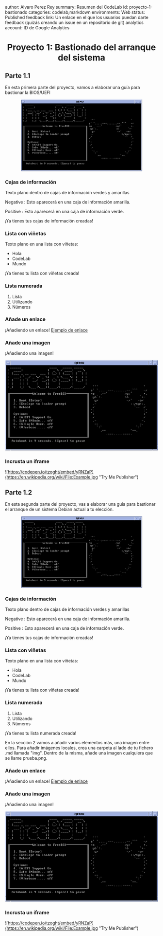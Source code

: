 author: Alvaro Perez Rey
summary: Resumen del CodeLab
id: proyecto-1-bastionado
categories: codelab,markdown
environments: Web
status: Published
feedback link: Un enlace en el que los usuarios puedan darte feedback (quizás creando un issue en un repositorio de git)
analytics account: ID de Google Analytics

# <p align="center">Proyecto 1: Bastionado del arranque del sistema</p>

## Parte 1.1
En esta primera parte del proyecto, vamos a elaborar una guía para bastionar la BIOS/UEFI

<p align="center"><img src="assets/portada.png" width="400"></p>

### Cajas de información
Texto plano dentro de cajas de información verdes y amarillas

Negative
: Esto aparecerá en una caja de información amarilla.

Positive
: Esto aparecerá en una caja de información verde.

¡Ya tienes tus cajas de información creadas!

### Lista con viñetas
Texto plano en una lista con viñetas:

* Hola
* CodeLab
* Mundo

¡Ya tienes tu lista con viñetas creada!

### Lista numerada
1. Lista
2. Utilizando
3. Números

### Añade un enlace
¡Añadiendo un enlace!
[Ejemplo de enlace](https://www.davidlms.com)

### Añade una imagen
¡Añadiendo una imagen!

![Descripción de la imagen](assets/portada.png)

### Incrusta un iframe

![https://codepen.io/tzoght/embed/yRNZaP](https://en.wikipedia.org/wiki/File:Example.jpg "Try Me Publisher")

## Parte 1.2
En esta segunda parte del proyecto, vas a elaborar una guía para bastionar el arranque de un sistema Debian actual a tu elección.

<p align="center"><img src="assets/portada.png" width="400"></p>

### Cajas de información
Texto plano dentro de cajas de información verdes y amarillas

Negative
: Esto aparecerá en una caja de información amarilla.

Positive
: Esto aparecerá en una caja de información verde.

¡Ya tienes tus cajas de información creadas!

### Lista con viñetas
Texto plano en una lista con viñetas:

* Hola
* CodeLab
* Mundo

¡Ya tienes tu lista con viñetas creada!

### Lista numerada
1. Lista
2. Utilizando
3. Números

¡Ya tienes tu lista numerada creada!

En la sección 2 vamos a añadir varios elementos más, una imagen entre ellos. Para añadir imágenes locales, crea una carpeta al lado de tu fichero .md llamada "img". Dentro de la misma, añade una imagen cualquiera que se llame prueba.png.

### Añade un enlace
¡Añadiendo un enlace!
[Ejemplo de enlace](https://www.davidlms.com)

### Añade una imagen
¡Añadiendo una imagen!

![Descripción de la imagen](assets/portada.png)

### Incrusta un iframe

![https://codepen.io/tzoght/embed/yRNZaP](https://en.wikipedia.org/wiki/File:Example.jpg "Try Me Publisher")